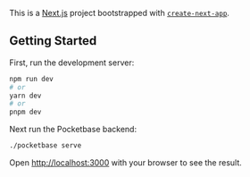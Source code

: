 This is a [Next.js](https://nextjs.org/) project bootstrapped with [`create-next-app`](https://github.com/vercel/next.js/tree/canary/packages/create-next-app).

## Getting Started

First, run the development server:

```bash
npm run dev
# or
yarn dev
# or
pnpm dev
```

Next run the Pocketbase backend:

```bash
./pocketbase serve
```

Open [http://localhost:3000](http://localhost:3000) with your browser to see the result.
